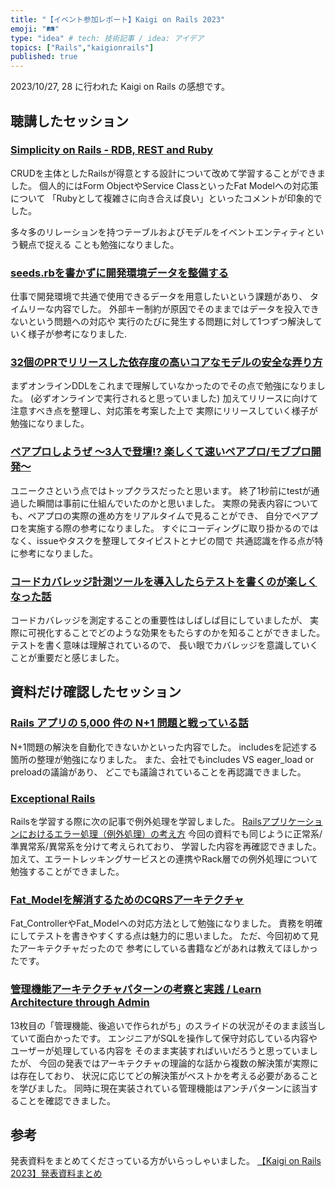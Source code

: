 ```yaml
---
title: "【イベント参加レポート】Kaigi on Rails 2023"
emoji: "🛤️"
type: "idea" # tech: 技術記事 / idea: アイデア
topics: ["Rails","kaigionrails"]
published: true
---
```


2023/10/27, 28 に行われた Kaigi on Rails の感想です。

## 聴講したセッション

### [Simplicity on Rails - RDB, REST and Ruby](https://speakerdeck.com/moro/simplicity-on-rails-rdb-rest-and-ruby)

CRUDを主体としたRailsが得意とする設計について改めて学習することができました。
個人的にはForm ObjectやService ClassといったFat Modelへの対応策について
「Rubyとして複雑さに向き合えば良い」といったコメントが印象的でした。

多々多のリレーションを持つテーブルおよびモデルをイベントエンティティという観点で捉える
ことも勉強になりました。

### [seeds.rbを書かずに開発環境データを整備する](https://speakerdeck.com/gogutan/seeds-dot-rbwoshu-kazunikai-fa-huan-jing-detawozheng-bei-suru)

仕事で開発環境で共通で使用できるデータを用意したいという課題があり、
タイムリーな内容でした。
外部キー制約が原因でそのままではデータを投入できないという問題への対応や
実行のたびに発生する問題に対して1つずつ解決していく様子が参考になりました.

### [32個のPRでリリースした依存度の高いコアなモデルの安全な弄り方](https://speakerdeck.com/shoheimitani/32ge-noprderirisusitayi-cun-du-nogao-ikoanamoderunoan-quan-nanong-rifang)

まずオンラインDDLをこれまで理解していなかったのでその点で勉強になりました。
(必ずオンラインで実行されると思っていました)
加えてリリースに向けて注意すべき点を整理し、対応策を考案した上で
実際にリリースしていく様子が勉強になりました。

### [ペアプロしようぜ 〜3人で登壇!? 楽しくて速いペアプロ/モブプロ開発〜](https://speakerdeck.com/masuyama13/pair-mob-programming-kaigi-on-rails-2023)

ユニークさという点ではトップクラスだったと思います。
終了1秒前にtestが通過した瞬間は事前に仕組んでいたのかと思いました。
実際の発表内容についても、ペアプロの実際の進め方をリアルタイムで見ることができ、
自分でペアプロを実施する際の参考になりました。
すぐにコーディングに取り掛かるのではなく、issueやタスクを整理してタイピストとナビの間で
共通認識を作る点が特に参考になりました。

### [コードカバレッジ計測ツールを導入したらテストを書くのが楽しくなった話](https://speakerdeck.com/duckfalcon/kodokabaretuziji-ce-turuwodao-ru-sitaratesutowoshu-kunogale-sikunatutahua)

コードカバレッジを測定することの重要性はしばしば目にしていましたが、
実際に可視化することでどのような効果をもたらすのかを知ることができました。
テストを書く意味は理解されているので、
長い眼でカバレッジを意識していくことが重要だと感じました。

## 資料だけ確認したセッション

### [Rails アプリの 5,000 件の N+1 問題と戦っている話](https://speakerdeck.com/makicamel/bulletmarkrepairer-auto-corrector-for-n-plus-1-queries)

N+1問題の解決を自動化できないかといった内容でした。
includesを記述する箇所の整理が勉強になりました。
また、会社でもincludes VS eager_load or preloadの議論があり、
どこでも議論されていることを再認識できました。

### [Exceptional Rails](https://speakerdeck.com/willnet/exceptional-rails)

Railsを学習する際に次の記事で例外処理を学習しました。
[Railsアプリケーションにおけるエラー処理（例外処理）の考え方](https://qiita.com/jnchito/items/3ef95ea144ed15df3637)
今回の資料でも同じように正常系/準異常系/異常系を分けて考えられており、
学習した内容を再確認できました。
加えて、エラートレッキングサービスとの連携やRack層での例外処理について
勉強することができました。

### [Fat_Modelを解消するためのCQRSアーキテクチャ](https://speakerdeck.com/krpk1900/fat-modelwojie-xiao-surutamenocqrsakitekutiya)

Fat_ControllerやFat_Modelへの対応方法として勉強になりました。
責務を明確にしてテストを書きやすくする点は魅力的に思いました。
ただ、今回初めて見たアーキテクチャだったので
参考にしている書籍などがあれは教えてほしかったです。

### [管理機能アーキテクチャパターンの考察と実践 / Learn Architecture through Admin](https://speakerdeck.com/ohbarye/learn-architecture-through-admin)

13枚目の「管理機能、後追いで作られがち」のスライドの状況がそのまま該当していて面白かったです。
エンジニアがSQLを操作して保守対応している内容やユーザーが処理している内容を
そのまま実装すればいいだろうと思っていましたが、
今回の発表ではアーキテクチャの理論的な話から複数の解決策が実際には存在しており、
状況に応じてどの解決策がベストかを考える必要があることを学びました。
同時に現在実装されている管理機能はアンチパターンに該当することを確認できました。

## 参考

発表資料をまとめてくださっている方がいらっしゃいました。
[【Kaigi on Rails 2023】発表資料まとめ](https://qiita.com/Hassan/items/9cc836dd5bfb1aaaabac)
